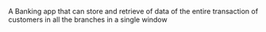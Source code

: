 A Banking app that can store and retrieve of data of the entire transaction of customers in all the branches in a single window
